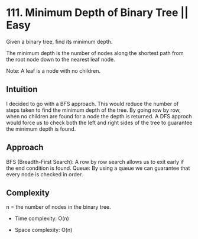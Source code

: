 # 111. Minimum Depth of Binary Tree || Easy

Given a binary tree, find its minimum depth.

The minimum depth is the number of nodes along the shortest path from the root node down to the nearest leaf node.

Note: A leaf is a node with no children.

## Intuition
I decided to go with a BFS approach. This would reduce the number of steps taken to find the minimum depth of the tree. 
By going row by row, when no children are found for a node the depth is returned. A DFS approch would force us to check
both the left and right sides of the tree to guarantee the minimum depth is found.

## Approach
BFS (Breadth-First Search): A row by row search allows us to exit early if the end condition is found.
Queue: By using a queue we can guarantee that every node is checked in order.

## Complexity

n = the number of nodes in the binary tree.

- Time complexity: O(n)

- Space complexity: O(n)
